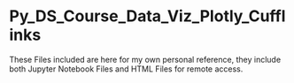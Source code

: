 # Py_DS_Course_Data_Viz_Plotly_Cufflinks
These Files included are here for my own personal reference, they include both Jupyter Notebook Files and HTML Files for remote access.
